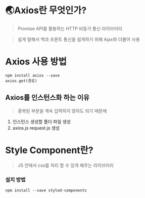 # 🌏Axios란 무엇인가?
> Promise API를 활용하는 HTTP 비동기 통신 라이브러리

> 쉽게 말해서 백과 프론트 통신을 쉽게하기 위해 Ajax와 더불어 사용

# Axios 사용 방법
```
npm install axios --save
axios.get(경로)
```

## Axios를 인스턴스화 하는 이유
> 중복된 부분을 계속 입력하지 않아도 되기 때문에

1. 인스턴스 생성할 폴더 파일 생성 
2. axios.js request.js 생성

# Style Component란?
> JS 안에서 css를 처리 할 수 있게 해주는 라이브러리

### 설치 방법
```
npm install --save styled-components

```
